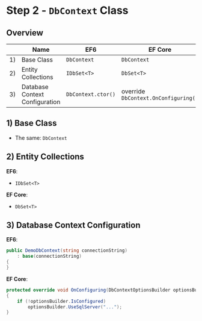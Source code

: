 # Step 2 - `DbContext` Class

## Overview

|      | Name                           | EF6                | EF Core                              |
| ---- | ------------------------------ | ------------------ | ------------------------------------ |
| 1)   | Base Class                     | `DbContext`        | `DbContext`                          |
| 2)   | Entity Collections             | `IDbSet<T>`        | `DbSet<T>`                           |
| 3)   | Database Context Configuration | `DbContext.ctor()` | override `DbContext.OnConfiguring()` |

## 1) Base Class

- The same: `DbContext`

## 2) Entity Collections

**EF6**:

- `IDbSet<T>`

**EF Core**:

- `DbSet<T>`

## 3) Database Context Configuration

**EF6**:

```csharp
public DemoDbContext(string connectionString)
    : base(connectionString)
{
}
```

**EF Core**:

```csharp
protected override void OnConfiguring(DbContextOptionsBuilder optionsBuilder)
{
    if (!optionsBuilder.IsConfigured)
        optionsBuilder.UseSqlServer("...");
}
```

